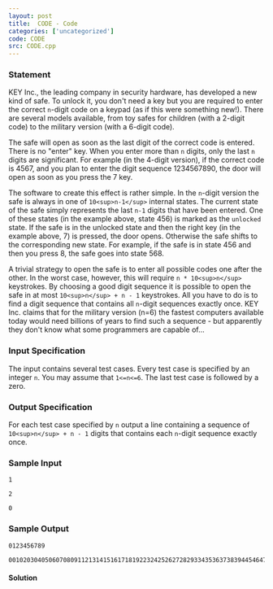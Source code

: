 ```yaml
---
layout: post
title:  CODE - Code
categories: ['uncategorized']
code: CODE
src: CODE.cpp
---
```


### **Statement**

KEY Inc., the leading company in security hardware, has developed a new kind
of safe. To unlock it, you don't need a key but you are required to enter the
correct `n`-digit code on a keypad (as if this were something new!). There are
several models available, from toy safes for children (with a 2-digit code) to
the military version (with a 6-digit code).

The safe will open as soon as the last digit of the correct code is entered.
There is no "enter" key. When you enter more than `n` digits, only the last
`n` digits are significant. For example (in the 4-digit version), if the
correct code is 4567, and you plan to enter the digit sequence 1234567890, the
door will open as soon as you press the 7 key.

The software to create this effect is rather simple. In the `n`-digit version
the safe is always in one of `10<sup>n-1</sup>` internal states. The
current state of the safe simply represents the last `n-1` digits that have
been entered. One of these states (in the example above, state 456) is marked
as the `unlocked` state. If the safe is in the unlocked state and then the
right key (in the example above, 7) is pressed, the door opens. Otherwise the
safe shifts to the corresponding new state. For example, if the safe is in
state 456 and then you press 8, the safe goes into state 568.

A trivial strategy to open the safe is to enter all possible codes one after
the other. In the worst case, however, this will require `n *
10<sup>n</sup>` keystrokes. By choosing a good digit sequence it is
possible to open the safe in at most `10<sup>n</sup> + n - 1` keystrokes.
All you have to do is to find a digit sequence that contains all `n`-digit
sequences exactly once. KEY Inc. claims that for the military version (n=6)
the fastest computers available today would need billions of years to find
such a sequence - but apparently they don't know what some programmers are
capable of...

### Input Specification

The input contains several test cases. Every test case is specified by an
integer `n`. You may assume that `1<=n<=6`. The last test case is followed by
a zero.

### Output Specification

For each test case specified by `n` output a line containing a sequence of
`10<sup>n</sup> + n - 1` digits that contains each `n`-digit sequence
exactly once.

### Sample Input

    
    
    1
    2
    0
    

### Sample Output

    
    
    0123456789
    00102030405060708091121314151617181922324252627282933435363738394454647484955657585966768697787988990
    



#### **Solution**



